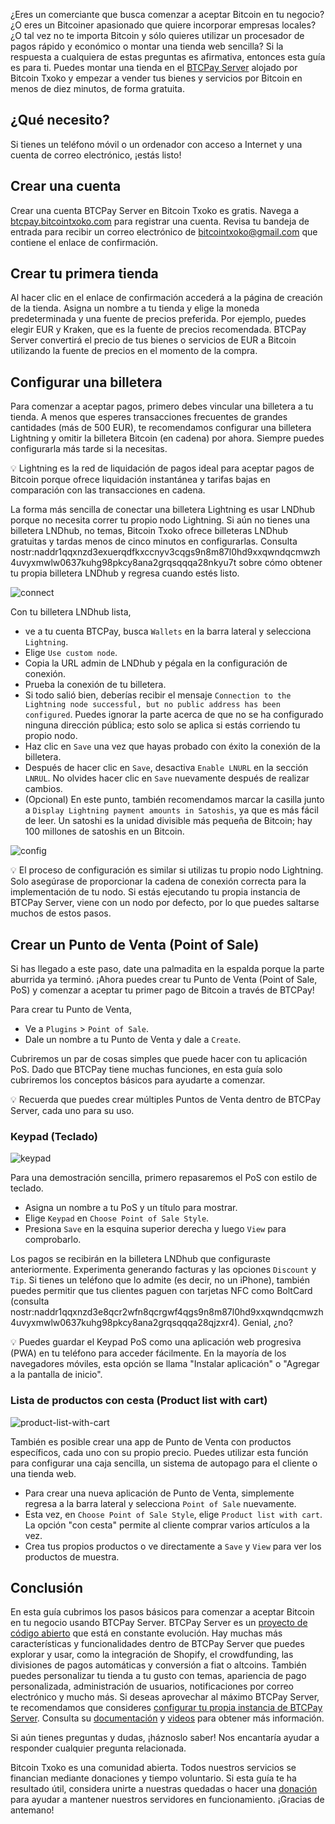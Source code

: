 ¿Eres un comerciante que busca comenzar a aceptar Bitcoin en tu negocio? ¿O eres un Bitcoiner apasionado que quiere incorporar empresas locales? ¿O tal vez no te importa Bitcoin y sólo quieres utilizar un procesador de pagos rápido y económico o montar una tienda web sencilla? Si la respuesta a cualquiera de estas preguntas es afirmativa, entonces esta guía es para ti. Puedes montar una tienda en el  [BTCPay Server](https://btcpayserver.org/) alojado por Bitcoin Txoko y empezar a vender tus bienes y servicios por Bitcoin en menos de diez minutos, de forma gratuita.
## ¿Qué necesito?
Si tienes un teléfono móvil o un ordenador con acceso a Internet y una cuenta de correo electrónico, ¡estás listo!
## Crear una cuenta
Crear una cuenta BTCPay Server en Bitcoin Txoko es gratis. Navega a [btcpay.bitcointxoko.com](https://btcpay.bitcointxoko.com) para registrar una cuenta. Revisa tu bandeja de entrada para recibir un correo electrónico de bitcointxoko@gmail.com que contiene el enlace de confirmación.
## Crear tu primera tienda
Al hacer clic en el enlace de confirmación accederá a la página de creación de la tienda. Asigna un nombre a tu tienda y elige la moneda predeterminada y una fuente de precios preferida. Por ejemplo, puedes elegir EUR y Kraken, que es la fuente de precios recomendada. BTCPay Server convertirá el precio de tus bienes o servicios de EUR a Bitcoin utilizando la fuente de precios en el momento de la compra.
## Configurar una billetera
Para comenzar a aceptar pagos, primero debes vincular una billetera a tu tienda. A menos que esperes transacciones frecuentes de grandes cantidades (más de 500 EUR), te recomendamos configurar una billetera Lightning y omitir la billetera Bitcoin (en cadena) por ahora. Siempre puedes configurarla más tarde si la necesitas. 

💡 Lightning es la red de liquidación de pagos ideal para aceptar pagos de Bitcoin porque ofrece liquidación instantánea y tarifas bajas en comparación con las transacciones en cadena. 

La forma más sencilla de conectar una billetera Lightning es usar LNDhub porque no necesita correr tu propio nodo Lightning. Si aún no tienes una billetera LNDhub, no temas, Bitcoin Txoko ofrece billeteras LNDhub gratuitas y tardas menos de cinco minutos en configurarlas. Consulta nostr:naddr1qqxnzd3exuerqdfkxccnyv3cqgs9n8m87l0hd9xxqwndqcmwzh4uvyxmwlw0637kuhg98pkcy8ana2grqsqqqa28nkyu7t sobre cómo obtener tu propia billetera LNDhub y regresa cuando estés listo.

![connect](https://cdn.satellite.earth/038642b9f6e77623b7affb20adfce5af46a64d9cecb53c1cb651043a88a72597.webp)

Con tu billetera LNDhub lista, 
- ve a tu cuenta BTCPay, busca `Wallets` en la barra lateral y selecciona `Lightning`.
- Elige `Use custom node`. 
- Copia la URL admin de LNDhub y pégala en la configuración de conexión.
- Prueba la conexión de tu billetera.
- Si todo salió bien, deberías recibir el mensaje `Connection to the Lightning node successful, but no public address has been configured`. Puedes ignorar la parte acerca de que no se ha configurado ninguna dirección pública; esto solo se aplica si estás corriendo tu propio nodo.
- Haz clic en `Save` una vez que hayas probado con éxito la conexión de la billetera.
- Después de hacer clic en `Save`, desactiva `Enable LNURL` en la sección `LNRUL`. No olvides hacer clic en `Save` nuevamente después de realizar cambios. 
- (Opcional) En este punto, también recomendamos marcar la casilla junto a `Display Lightning payment amounts in Satoshis`, ya que es más fácil de leer. Un satoshi es la unidad divisible más pequeña de Bitcoin; hay 100 millones de satoshis en un Bitcoin. 

![config](https://cdn.satellite.earth/d0f30a95573894f674dd7e21646e583bcc69f1a5179556b8cc7853de1cf1bb02.webp)

💡 El proceso de configuración es similar si utilizas tu propio nodo Lightning. Solo asegúrase de proporcionar la cadena de conexión correcta para la implementación de tu nodo. Si estás ejecutando tu propia instancia de BTCPay Server, viene con un nodo por defecto, por lo que puedes saltarse muchos de estos pasos. 
## Crear un Punto de Venta (Point of Sale)
Si has llegado a este paso, date una palmadita en la espalda porque la parte aburrida ya terminó. ¡Ahora puedes crear tu Punto de Venta (Point of Sale, PoS) y comenzar a aceptar tu primer pago de Bitcoin a través de BTCPay!

Para crear tu Punto de Venta, 
- Ve a `Plugins` > `Point of Sale`. 
- Dale un nombre a tu Punto de Venta y dale a `Create`. 

Cubriremos un par de cosas simples que puede hacer con tu aplicación PoS. Dado que BTCPay tiene muchas funciones, en esta guía solo cubriremos los conceptos básicos para ayudarte a comenzar.

💡 Recuerda que puedes crear múltiples Puntos de Venta dentro de BTCPay Server, cada uno para su uso.
### Keypad (Teclado)
![keypad](https://cdn.satellite.earth/019bd809f089c02d44a10d1824a9226b89d0199f4eeef06d09f859fce1b97310.webp)

Para una demostración sencilla, primero repasaremos el PoS con estilo de teclado.

- Asigna un nombre a tu PoS y un título para mostrar. 
- Elige `Keypad` en `Choose Point of Sale Style`. 
- Presiona `Save` en la esquina superior derecha y luego `View` para comprobarlo. 

Los pagos se recibirán en la billetera LNDhub que configuraste anteriormente. Experimenta generando facturas y las opciones `Discount` y `Tip`. Si tienes un teléfono que lo admite (es decir, no un iPhone), también puedes permitir que tus clientes paguen con tarjetas NFC como BoltCard (consulta nostr:naddr1qqxnzd3e8qcr2wfn8qcrgwf4qgs9n8m87l0hd9xxqwndqcmwzh4uvyxmwlw0637kuhg98pkcy8ana2grqsqqqa28qjzxr4). Genial, ¿no?

💡 Puedes guardar el Keypad PoS como una aplicación web progresiva (PWA) en tu teléfono para acceder fácilmente. En la mayoría de los navegadores móviles, esta opción se llama "Instalar aplicación" o "Agregar a la pantalla de inicio". 
### Lista de productos con cesta (Product list with cart)
![product-list-with-cart](https://cdn.satellite.earth/3f7572de5585455096375bf05ead665f2172f6c0dd3b2caa8f67e79f30b13b4e.webp)

También es posible crear una app de Punto de Venta con productos específicos, cada uno con su propio precio. Puedes utilizar esta función para configurar una caja sencilla, un sistema de autopago para el cliente o una tienda web.

- Para crear una nueva aplicación de Punto de Venta, simplemente regresa a la barra lateral y selecciona `Point of Sale` nuevamente. 
- Esta vez, en `Choose Point of Sale Style`, elige `Product list with cart`. La opción "con cesta" permite al cliente comprar varios artículos a la vez. 
- Crea tus propios productos o ve directamente a `Save` y `View` para ver los productos de muestra.
## Conclusión
En esta guía cubrimos los pasos básicos para comenzar a aceptar Bitcoin en tu negocio usando BTCPay Server. BTCPay Server es un [proyecto de código abierto](https://github.com/btcpayserver/btcpayserver) que está en constante evolución. Hay muchas más características y funcionalidades dentro de BTCPay Server que puedes explorar y usar, como la integración de Shopify, el crowdfunding, las divisiones de pagos automáticas y conversión a fiat o altcoins. También puedes personalizar tu tienda a tu gusto con temas, apariencia de pago personalizada, administración de usuarios, notificaciones por correo electrónico y mucho más. Si deseas aprovechar al máximo BTCPay Server, te recomendamos que consideres [configurar tu propia instancia de BTCPay Server](https://docs.btcpayserver.org/Deployment/). Consulta su [documentación](https://github.com/btcpayserver/btcpayserver) y [videos](https://www.youtube.com/@BTCPayServer) para obtener más información.

Si aún tienes preguntas y dudas, ¡háznoslo saber! Nos encantaría ayudar a responder cualquier pregunta relacionada. 

Bitcoin Txoko es una comunidad abierta. Todos nuestros servicios se financian mediante donaciones y tiempo voluntario. Si esta guía te ha resultado útil, considera unirte a nuestras quedadas o hacer una [donación](https://fund.bitcointxoko.com/) para ayudar a mantener nuestros servidores en funcionamiento. ¡Gracias de antemano!

